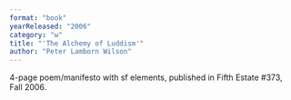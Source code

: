 ```yaml
---
format: "book"
yearReleased: "2006"
category: "w"
title: "'The Alchemy of Luddism'"
author: "Peter Lamborn Wilson"
---
```

4-page poem/manifesto with sf elements, published in  Fifth Estate #373, Fall 2006.
 